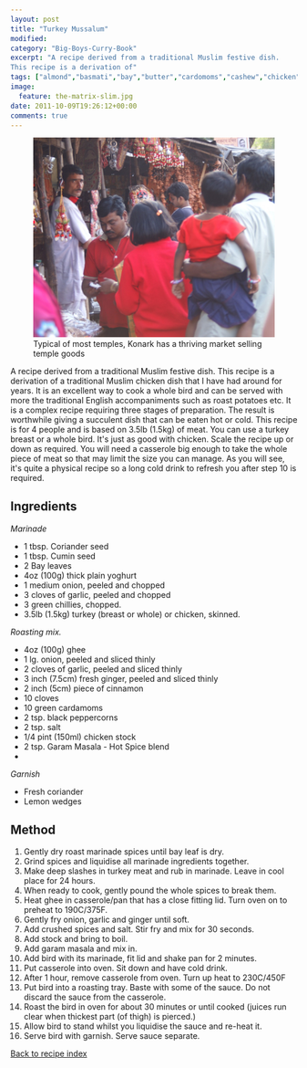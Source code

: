 ```yaml
---
layout: post
title: "Turkey Mussalum"
modified:
category: "Big-Boys-Curry-Book"
excerpt: "A recipe derived from a traditional Muslim festive dish.
This recipe is a derivation of"
tags: ["almond","basmati","bay","butter","cardomoms","cashew","chicken","cinnamon","cloves","cumin","ghee","lamb","mace","nuts","pepper","rice","saffron","turmeric"]
image:
  feature: the-matrix-slim.jpg
date: 2011-10-09T19:26:12+00:00
comments: true
---
```


<figure>
	<a href="/images/bbcb/pict1469.jpg" alt="Konark, Orrisa, India" title="Konark, Orrisa, India &#169; Ashley Kitson 13/09/2011"><img src="/images/bbcb/pict1469.jpg"/></a>
	<figcaption>Typical of most temples, Konark has a thriving market selling temple goods</figcaption>
</figure>

A recipe derived from a traditional Muslim festive dish.
This recipe is a derivation of a traditional Muslim chicken dish that I have had around for years. It is an excellent way to cook a whole bird and can be served with more the traditional English accompaniments such as roast potatoes etc. It is a complex recipe requiring three stages of preparation. The result is worthwhile giving a succulent dish that can be eaten hot or cold. This recipe is for 4 people and is based on 3.5lb (1.5kg) of meat. You can use a turkey breast or a whole bird. It's just as good with chicken. Scale the recipe up or down as required. You will need a casserole big enough to take the whole piece of meat so that may limit the size you can manage. As you will see, it's quite a physical recipe so a long cold drink to refresh you after step 10 is required.
        
## Ingredients
        
<p><em>Marinade</em></p><ul><li>1 tbsp. Coriander seed</li><li>1 tbsp. Cumin seed</li><li>2 Bay leaves</li><li>4oz (100g) thick plain yoghurt</li><li>1 medium onion, peeled and chopped</li><li>3 cloves of garlic, peeled and chopped</li><li>3 green chillies, chopped.</li><li>3.5lb (1.5kg) turkey (breast or whole) or chicken, skinned.</li></ul>  <p><em>Roasting mix.</em></p><ul><li>4oz (100g) ghee</li><li>1 lg. onion, peeled and sliced thinly</li><li>2 cloves of garlic, peeled and sliced thinly</li><li>3 inch (7.5cm) fresh ginger, peeled and sliced thinly</li><li>2 inch (5cm) piece of cinnamon</li><li>10 cloves</li><li>10 green cardamoms</li><li>2 tsp. black peppercorns</li><li>2 tsp. salt</li><li>1/4 pint (150ml) chicken stock</li><li>2 tsp. Garam Masala - Hot Spice blend</li><li></li></ul><p><em>Garnish</em></p><ul><li>Fresh coriander</li><li>Lemon wedges</li></ul>
        
## Method

<ol><li>Gently dry roast marinade spices until bay leaf is dry.</li><li>Grind spices and liquidise all marinade ingredients together.</li><li>Make deep slashes in turkey meat and rub in marinade. Leave in cool place for 24 hours.</li><li>When ready to cook, gently pound the whole spices to break them.</li><li>Heat ghee in casserole/pan that has a close fitting lid. Turn oven on to preheat to 190C/375F.</li><li>Gently fry onion, garlic and ginger until soft.</li><li>Add crushed spices and salt. Stir fry and mix for 30 seconds.</li><li>Add stock and bring to boil.</li><li>Add garam masala and mix in.</li><li>Add bird with its marinade, fit lid and shake pan for 2 minutes.</li><li>Put casserole into oven. Sit down and have cold drink.</li><li>After 1 hour, remove casserole from oven. Turn up heat to 230C/450F</li><li>Put bird into a roasting tray. Baste with some of the sauce. Do not discard the sauce from the casserole.</li><li>Roast the bird in oven for about 30 minutes or until cooked (juices run clear when thickest part (of thigh) is pierced.)</li><li>Allow bird to stand whilst you liquidise the sauce and re-heat it.</li><li>Serve bird with garnish. Serve sauce separate.</li></ol>   

<a href="/bbcb">Back to recipe index</a>      